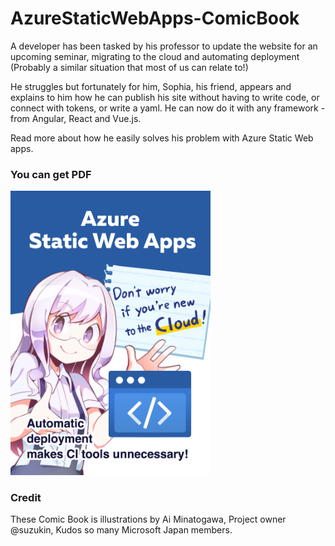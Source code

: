 # AzureStaticWebApps-ComicBook

A developer has been tasked by his professor to update the website for an upcoming seminar, migrating to the cloud and automating deployment (Probably a similar situation that most of us can relate to!)

He struggles but fortunately for him, Sophia, his friend, appears and explains to him how he can publish his site without having to write code, or connect with tokens, or write a yaml. He can now do it with any framework - from Angular, React and Vue.js.

Read more about how he easily solves his problem with Azure Static Web apps.

### You can get PDF

[<img src="/Thumbnail.png" width="320px">](AzureStaticWebApps_Fullver.pdf)

### Credit

These Comic Book is illustrations by Ai Minatogawa, Project owner @suzukin, Kudos so many Microsoft Japan members. 
